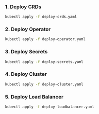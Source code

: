 ### 1. Deploy CRDs
```bash
kubectl apply -f deploy-crds.yaml
```

### 2. Deploy Operator
```bash
kubectl apply -f deploy-operator.yaml
```

### 3. Deploy Secrets
```bash
kubectl apply -f deploy-secrets.yaml
```

### 4. Deploy Cluster
```bash
kubectl apply -f deploy-cluster.yaml
```

### 5. Deploy Load Balancer
```bash
kubectl apply -f deploy-loadbalancer.yaml
```